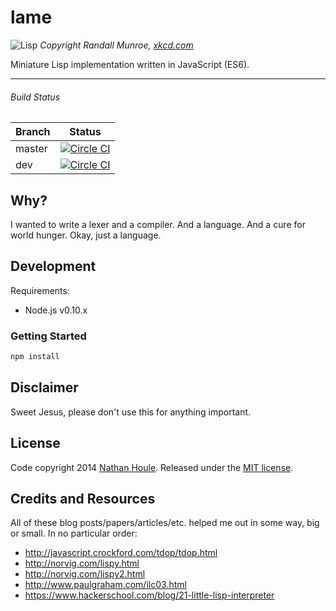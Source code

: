 # lame

![Lisp](https://sslimgs.xkcd.com/comics/lisp.jpg)
*Copyright Randall Munroe, [xkcd.com](https://xkcd.com)*

Miniature Lisp implementation written in JavaScript (ES6).

-----

###### Build Status

Branch | Status
---    | ---
master | [![Circle CI](https://circleci.com/gh/ndhoule/lame/tree/master.png?style=badge)](https://circleci.com/gh/ndhoule/lame/tree/master)
dev    | [![Circle CI](https://circleci.com/gh/ndhoule/lame/tree/dev.png?style=badge)](https://circleci.com/gh/ndhoule/lame/tree/dev)


## Why?

I wanted to write a lexer and a compiler. And a language. And a cure for world hunger. Okay, just a language.


## Development

Requirements:
- Node.js v0.10.x

### Getting Started

```sh
npm install
```

## Disclaimer

Sweet Jesus, please don't use this for anything important.


## License

Code copyright 2014 [Nathan Houle](mailto:nathan+github@nathanhoule.com). Released under the [MIT license](LICENSE.md).


## Credits and Resources

All of these blog posts/papers/articles/etc. helped me out in some way, big or small. In no particular order:

- http://javascript.crockford.com/tdop/tdop.html
- http://norvig.com/lispy.html
- http://norvig.com/lispy2.html
- http://www.paulgraham.com/ilc03.html
- https://www.hackerschool.com/blog/21-little-lisp-interpreter
